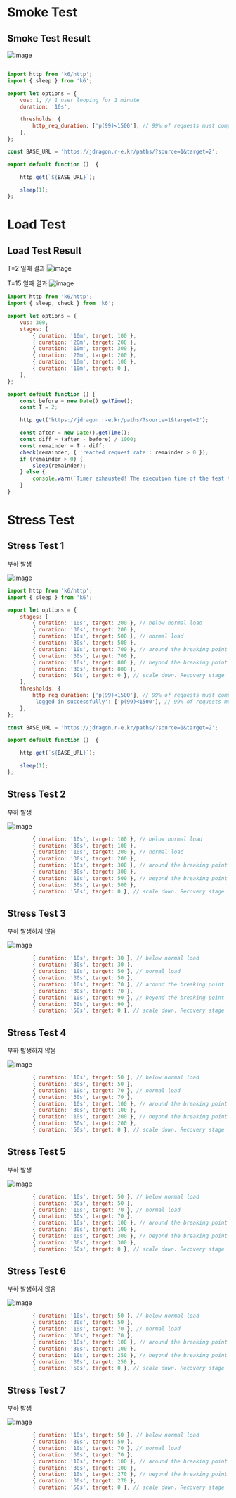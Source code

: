 # Smoke Test
## Smoke Test Result

![image](https://user-images.githubusercontent.com/10750614/159641142-535d85ce-ca79-4aa0-a51b-cb0777ee4ddc.png)

```javascript

import http from 'k6/http';
import { sleep } from 'k6';

export let options = {
    vus: 1, // 1 user looping for 1 minute
    duration: '10s',

    thresholds: {
        http_req_duration: ['p(99)<1500'], // 99% of requests must complete below 1.5s
    },
};

const BASE_URL = 'https://jdragon.r-e.kr/paths/?source=1&target=2';

export default function ()  {

    http.get(`${BASE_URL}`);

    sleep(1);
};


```

# Load Test
## Load Test Result
T=2 일때 결과
![image](https://user-images.githubusercontent.com/10750614/159655075-3dc332de-2575-4df2-8b34-428cd03d8aea.png)

T=15 일때 결과
![image](https://user-images.githubusercontent.com/10750614/159678437-d23cf543-433d-4b17-81eb-8189c618dc18.png)

```javascript
import http from 'k6/http';
import { sleep, check } from 'k6';

export let options = {
    vus: 300,
    stages: [
        { duration: '10m', target: 100 },
        { duration: '20m', target: 200 },
        { duration: '10m', target: 300 },
        { duration: '20m', target: 200 },
        { duration: '10m', target: 100 },
        { duration: '10m', target: 0 },
    ],
};

export default function () {
    const before = new Date().getTime();
    const T = 2;

    http.get('https://jdragon.r-e.kr/paths/?source=1&target=2');

    const after = new Date().getTime();
    const diff = (after - before) / 1000;
    const remainder = T - diff;
    check(remainder, { 'reached request rate': remainder > 0 });
    if (remainder > 0) {
        sleep(remainder);
    } else {
        console.warn(`Timer exhausted! The execution time of the test took longer than ${T} seconds`);
    }
}
```

# Stress Test

## Stress Test 1

부하 발생

![image](https://user-images.githubusercontent.com/10750614/159681034-4d6158ee-b332-4e62-857e-6931287fd318.png)

```javascript
import http from 'k6/http';
import { sleep } from 'k6';

export let options = {
    stages: [
        { duration: '10s', target: 200 }, // below normal load
        { duration: '30s', target: 200 },
        { duration: '10s', target: 500 }, // normal load
        { duration: '30s', target: 500 },
        { duration: '10s', target: 700 }, // around the breaking point
        { duration: '30s', target: 700 },
        { duration: '10s', target: 800 }, // beyond the breaking point
        { duration: '30s', target: 800 },
        { duration: '50s', target: 0 }, // scale down. Recovery stage
    ],
    thresholds: {
        http_req_duration: ['p(99)<1500'], // 99% of requests must complete below 1.5s
        'logged in successfully': ['p(99)<1500'], // 99% of requests must complete below 1.5s
    },
};

const BASE_URL = 'https://jdragon.r-e.kr/paths/?source=1&target=2';

export default function ()  {

    http.get(`${BASE_URL}`);

    sleep(1);
};

```

## Stress Test 2

부하 발생

![image](https://user-images.githubusercontent.com/10750614/159682551-276c4570-f9d6-4be2-8505-38959b90e960.png)

```javascript
        { duration: '10s', target: 100 }, // below normal load
        { duration: '30s', target: 100 },
        { duration: '10s', target: 200 }, // normal load
        { duration: '30s', target: 200 },
        { duration: '10s', target: 300 }, // around the breaking point
        { duration: '30s', target: 300 },
        { duration: '10s', target: 500 }, // beyond the breaking point
        { duration: '30s', target: 500 },
        { duration: '50s', target: 0 }, // scale down. Recovery stage
```

## Stress Test 3

부하 발생하지 않음

![image](https://user-images.githubusercontent.com/10750614/159685179-8825081c-b444-40ff-93b2-183ae00ce124.png)

```javascript
        { duration: '10s', target: 30 }, // below normal load
        { duration: '30s', target: 30 },
        { duration: '10s', target: 50 }, // normal load
        { duration: '30s', target: 50 },
        { duration: '10s', target: 70 }, // around the breaking point
        { duration: '30s', target: 70 },
        { duration: '10s', target: 90 }, // beyond the breaking point
        { duration: '30s', target: 90 },
        { duration: '50s', target: 0 }, // scale down. Recovery stage
```

## Stress Test 4

부하 발생하지 않음

![image](https://user-images.githubusercontent.com/10750614/159693975-b82602ae-def2-40c4-b89f-fc9a0e2a2cd3.png)

```javascript
        { duration: '10s', target: 50 }, // below normal load
        { duration: '30s', target: 50 },
        { duration: '10s', target: 70 }, // normal load
        { duration: '30s', target: 70 },
        { duration: '10s', target: 100 }, // around the breaking point
        { duration: '30s', target: 100 },
        { duration: '10s', target: 200 }, // beyond the breaking point
        { duration: '30s', target: 200 },
        { duration: '50s', target: 0 }, // scale down. Recovery stage
```

## Stress Test 5

부하 발생

![image](https://user-images.githubusercontent.com/10750614/159694904-5d21a3e8-6e0f-46b1-8e7c-26cec8f4bd42.png)

```javascript
        { duration: '10s', target: 50 }, // below normal load
        { duration: '30s', target: 50 },
        { duration: '10s', target: 70 }, // normal load
        { duration: '30s', target: 70 },
        { duration: '10s', target: 100 }, // around the breaking point
        { duration: '30s', target: 100 },
        { duration: '10s', target: 300 }, // beyond the breaking point
        { duration: '30s', target: 300 },
        { duration: '50s', target: 0 }, // scale down. Recovery stage
```

## Stress Test 6

부하 발생하지 않음

![image](https://user-images.githubusercontent.com/10750614/159696847-5d0c878f-793e-40e5-a6df-71359cae1699.png)

```javascript
        { duration: '10s', target: 50 }, // below normal load
        { duration: '30s', target: 50 },
        { duration: '10s', target: 70 }, // normal load
        { duration: '30s', target: 70 },
        { duration: '10s', target: 100 }, // around the breaking point
        { duration: '30s', target: 100 },
        { duration: '10s', target: 250 }, // beyond the breaking point
        { duration: '30s', target: 250 },
        { duration: '50s', target: 0 }, // scale down. Recovery stage
```

## Stress Test 7

부하 발생

![image](https://user-images.githubusercontent.com/10750614/159699092-a73ec728-5e6f-4bc6-9bd8-690020cbc76f.png)

```javascript
        { duration: '10s', target: 50 }, // below normal load
        { duration: '30s', target: 50 },
        { duration: '10s', target: 70 }, // normal load
        { duration: '30s', target: 70 },
        { duration: '10s', target: 100 }, // around the breaking point
        { duration: '30s', target: 100 },
        { duration: '10s', target: 270 }, // beyond the breaking point
        { duration: '30s', target: 270 },
        { duration: '50s', target: 0 }, // scale down. Recovery stage
```
